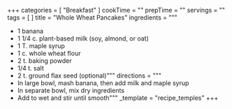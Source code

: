 +++
categories = [ "Breakfast" ]
cookTime = ""
prepTime = ""
servings = ""
tags = [ ]
title = "Whole Wheat Pancakes"
ingredients = """
* 1 banana
* 1 1/4 c. plant-based milk (soy, almond, or oat)
* 1 T. maple syrup
* 1 c. whole wheat flour
* 2 t. baking powder
* 1/4 t. salt
* 2 t. ground flax seed (optional)"""
directions = """
* In large bowl, mash banana, then add milk and maple syrup
* In separate bowl, mix dry ingredients
* Add to wet and stir until smooth"""
_template = "recipe_temples"
+++

